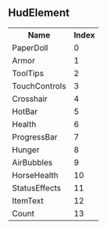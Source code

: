 ## HudElement

<table><tr><th>Name</th><th>Index</th><tr><td>PaperDoll</td><td>0</td></tr><tr><td>Armor</td><td>1</td></tr><tr><td>ToolTips</td><td>2</td></tr><tr><td>TouchControls</td><td>3</td></tr><tr><td>Crosshair</td><td>4</td></tr><tr><td>HotBar</td><td>5</td></tr><tr><td>Health</td><td>6</td></tr><tr><td>ProgressBar</td><td>7</td></tr><tr><td>Hunger</td><td>8</td></tr><tr><td>AirBubbles</td><td>9</td></tr><tr><td>HorseHealth</td><td>10</td></tr><tr><td>StatusEffects</td><td>11</td></tr><tr><td>ItemText</td><td>12</td></tr><tr><td>Count</td><td>13</td></tr></table>